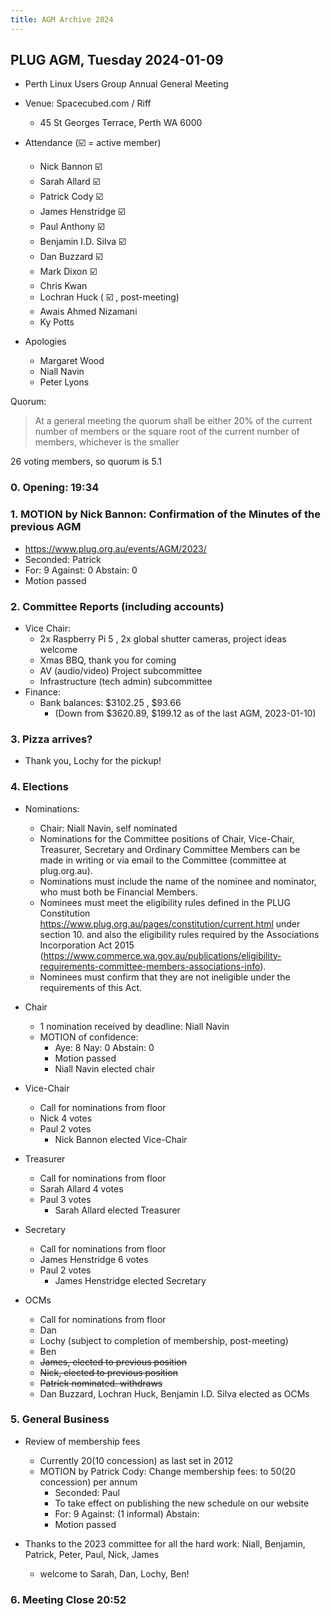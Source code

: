 ```yaml
---
title: AGM Archive 2024
---
```


## PLUG AGM, Tuesday 2024-01-09
- Perth Linux Users Group Annual General Meeting
- Venue: Spacecubed.com / Riff
  - 45 St Georges Terrace, Perth WA 6000

- Attendance (:ballot_box_with_check: = active member)
  - Nick Bannon :ballot_box_with_check:
  - Sarah Allard :ballot_box_with_check:
  - Patrick Cody :ballot_box_with_check:
  - James Henstridge :ballot_box_with_check:
  - Paul Anthony :ballot_box_with_check:
  - Benjamin I.D. Silva :ballot_box_with_check:
  - Dan Buzzard :ballot_box_with_check:
  - Mark Dixon :ballot_box_with_check:
  - Chris Kwan
  - Lochran Huck ( :ballot_box_with_check: , post-meeting)
  - Awais Ahmed Nizamani
  - Ky Potts

- Apologies
  - Margaret Wood
  - Niall Navin
  - Peter Lyons

Quorum:

> At a general meeting the quorum shall be either 20% of the current number of members or the square root of the current number of members, whichever is the smaller

26 voting members, so quorum is 5.1

### 0. Opening: 19:34
### 1. MOTION by Nick Bannon: Confirmation of the Minutes of the previous AGM
   - https://www.plug.org.au/events/AGM/2023/
   - Seconded: Patrick
   - For: 9 Against: 0 Abstain: 0
   - Motion passed

### 2. Committee Reports (including accounts)
  - Vice Chair:
    - 2x Raspberry Pi 5 , 2x global shutter cameras, project ideas welcome
    - Xmas BBQ, thank you for coming
    - AV (audio/video) Project subcommittee
    - Infrastructure (tech admin) subcommittee
  - Finance:
    - Bank balances: $3102.25 , $93.66
      - (Down from $3620.89, $199.12 as of the last AGM, 2023-01-10)

### 3. Pizza arrives?
- Thank you, Lochy for the pickup!

### 4. Elections
- Nominations:
  - Chair: Niall Navin, self nominated
  - Nominations for the Committee positions of Chair, Vice-Chair, Treasurer, Secretary and Ordinary Committee Members can be made in writing or via email to the Committee (committee at plug.org.au).
  - Nominations must include the name of the nominee and nominator, who must both be Financial Members.
  - Nominees must meet the eligibility rules defined in the PLUG Constitution https://www.plug.org.au/pages/constitution/current.html under section 10. and also the eligibility rules required by the Associations Incorporation Act 2015 (https://www.commerce.wa.gov.au/publications/eligibility-requirements-committee-members-associations-info).
  - Nominees must confirm that they are not ineligible under the requirements of this Act.

- Chair
  - 1 nomination received by deadline: Niall Navin
  - MOTION of confidence:
    - Aye: 8 Nay: 0 Abstain: 0
    - Motion passed
    - Niall Navin elected chair

- Vice-Chair
  - Call for nominations from floor
  - Nick 4 votes
  - Paul 2 votes
    - Nick Bannon elected Vice-Chair

- Treasurer
  - Call for nominations from floor
  - Sarah Allard 4 votes
  - Paul 3 votes
    - Sarah Allard elected Treasurer

- Secretary
  - Call for nominations from floor
  - James Henstridge 6 votes
  - Paul 2 votes
    - James Henstridge elected Secretary

- OCMs
  - Call for nominations from floor
  - Dan
  - Lochy (subject to completion of membership, post-meeting)
  - Ben
  - ~~James, elected to previous position~~
  - ~~Nick, elected to previous position~~
  - ~~Patrick nominated. withdraws~~
  - Dan Buzzard, Lochran Huck, Benjamin I.D. Silva elected as OCMs

### 5. General Business
- Review of membership fees
     - Currently $20 ($10 concession) as last set in 2012
     - MOTION by Patrick Cody: Change membership fees: to $50 ($20 concession) per annum
       - Seconded: Paul
       - To take effect on publishing the new schedule on our website
       - For: 9 Against: (1 informal) Abstain:
       - Motion passed

- Thanks to the 2023 committee for all the hard work: Niall, Benjamin, Patrick, Peter, Paul, Nick, James
  - welcome to Sarah, Dan, Lochy, Ben!

### 6. Meeting Close 20:52
